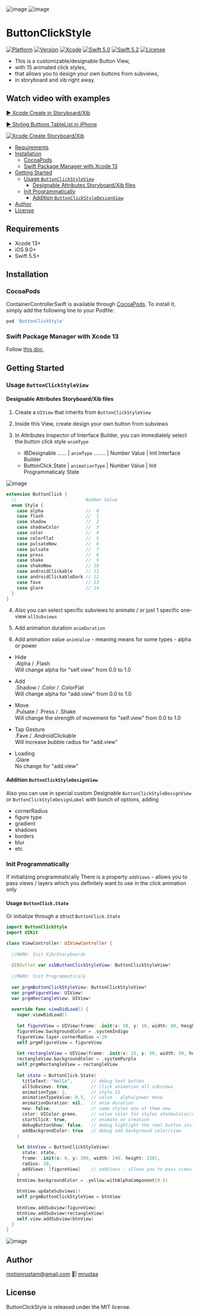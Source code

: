 

![image](https://github.com/mrustaa/GifPresentations/blob/master/ButtonClickStyle/header.png)
![image](https://github.com/mrustaa/GifPresentations/blob/master/ButtonClickStyle/preview_10sec33fps.gif)

# ButtonClickStyle

[![Platform](https://img.shields.io/cocoapods/p/ButtonClickStyle.svg?style=flat)](https://cocoapods.org/pods/ButtonClickStyle)
[![Version](https://img.shields.io/cocoapods/v/ButtonClickStyle.svg?style=flat)](https://cocoapods.org/pods/ButtonClickStyle)
[![Xcode](https://img.shields.io/badge/Xcode-13-blue.svg)](https://developer.apple.com/xcode) 
[![Swift 5.0](https://img.shields.io/badge/Swift-5.0-orange.svg?style=flat)](https://swift.org/)
[![Swift 5.2](https://img.shields.io/badge/Swift-5.5-orange.svg?style=flat)](https://swift.org/)
[![License](https://img.shields.io/github/license/almazrafi/Fugen.svg)](https://github.com/mrustaa/ButtonClickStyle/LICENSE)

- This is a customizable/designable Button View, 
- with 15 animated click styles, 
- that allows you to design your own buttons from subviews, 
- in storyboard and xib right away.



## Watch video with examples

[▶️ Xcode Create in Storyboard/Xib](https://youtu.be/VNupvYMYPmk)

[▶️ Styling Buttons TableList in iPhone](https://youtu.be/OjpMy_LUCIU) 

[![ Xcode Create Storyboard/Xib](https://github.com/mrustaa/GifPresentations/blob/master/ButtonClickStyle/XcodeCreateXib40.png)](https://youtu.be/VNupvYMYPmk)



- [Requirements](#requirements)
- [Installation](#installation)
  - [CocoaPods](#cocoapods)
  - [Swift Package Manager with Xcode 13](#swift-package-manager-with-xcode-13)
- [Getting Started](#getting-started)
  - [Usage `ButtonClickStyleView`](#usage-buttonclickstyleview)
    - [Designable Attributes Storyboard/Xib files](#designable-attributes-storyboardxib-files)
  - [Init Programmatically](#init-programmatically)
    - [Addition `ButtonClickStyleDesignView`](#addition-buttonclickstyledesignview)
- [Author](#author)
- [License](#license)




## Requirements

- Xcode 13+
- iOS 9.0+
- Swift 5.5+


## Installation 

### CocoaPods

ContainerControllerSwift is available through [CocoaPods](https://cocoapods.org). To install
it, simply add the following line to your Podfile:

```ruby
pod 'ButtonClickStyle'
```
### Swift Package Manager with Xcode 13

Follow [this doc](https://developer.apple.com/documentation/swift_packages/adding_package_dependencies_to_your_app).




## Getting Started 

### Usage `ButtonClickStyleView`

#### Designable Attributes Storyboard/Xib files

1) Create a `UIView` that inherits from `ButtonClickStyleView`

2) Inside this View, create design your own button from subviews

3) In Attributes Inspector of Interface Builder,
   you can immediately select the button click style `animType`

   - IBDesignable ...... | `animType` ........ | Number Value | Init Interface Builder
   - ButtonClick.State | `animationType` | Number Value | Init Programmatiсaly State

![image](https://github.com/mrustaa/GifPresentations/blob/master/ButtonClickStyle/click_styles_example_2x_10sec33fps.gif)

```swift
extension ButtonClick {  
  //                          Number Value
  enum Style {                
    case alpha                //  0
    case flash                //  1
    case shadow               //  2
    case shadowColor          //  3
    case color                //  4
    case colorFlat            //  5
    case pulsateNew           //  6
    case pulsate              //  7
    case press                //  8
    case shake                //  9
    case shakeNew             // 10
    case androidClickable     // 11
    case androidClickableDark // 12
    case fave                 // 13
    case glare                // 14
  }
}  
```

4) Also you can select specific subviews to animate / or just 1 specific one-view `allSubviews`

5) Add animation duration `animDuration`

6) Add animation value `animValue` -  meaning means for some types - alpha or power

- Hide       
   .Alpha / .Flash       
   Will change alpha for "self.view" from 0.0 to 1.0
 
- Add       
   .Shadow / .Color / .ColorFlat       
   Will change alpha for "add.view" from 0.0 to 1.0

- Move       
   .Pulsate / .Press / .Shake       
   Will change the strength of movement for "self.view" from 0.0 to 1.0

- Tap Gesture       
   .Fave / .AndroidClickable       
   Will increase bubble radius for "add.view"

- Loading   
   .Glare       
   No change for "add.view"



#### Addition `ButtonClickStyleDesignView`

Also you can use in special custom Designable `ButtonClickStyleDesignView` or `ButtonClickStyleDesignLabel` 
   with bunch of options, adding 
   + cornerRadius 
   + figure type 
   + gradient 
   + shadows 
   + borders 
   + blur
   + etc

<!-- ![image](https://github.com/mrustaa/GifPresentations/blob/master/ButtonClickStyle/ui3.gif) -->



### Init Programmatically

If initializing programmatically
There is a property `addViews` - allows you to pass views / layers
which you definitely want to use in the click animation only



#### Usage `ButtonClick.State`

Or initialize through a struct `ButtonClick.State`

```swift
import ButtonClickStyle
import UIKit

class ViewController: UIViewController {
  
  //MARK: Init Xib/Storyboards
  
  @IBOutlet var xibButtonClickStyleView: ButtonClickStyleView?
  
  //MARK: Init Programmaticaly
  
  var prgmButtonClickStyleView: ButtonClickStyleView?
  var prgmFigureView: UIView!
  var prgmRectangleView: UIView!
  
  override func viewDidLoad() {
    super.viewDidLoad()
    
    let figureView = UIView(frame: .init(x: 50, y: 10, width: 80, height: 40))
    figureView.backgroundColor = .systemIndigo
    figureView.layer.cornerRadius = 20
    self.prgmFigureView = figureView
    
    let rectangleView = UIView(frame: .init(x: 15, y: 50, width: 50, height: 60))
    rectangleView.backgroundColor = .systemPurple
    self.prgmRectangleView = rectangleView
    
    let state = ButtonClick.State(
      titleText: "Hello",       // debug text button
      allSubviews: true,        // click animation all subviews 
      animationType: 2,         // style 15 
      animationTypeValue: 0.5,  // value - alpha/power move
      animationDuration: nil,   // anim duration
      new: false,               // same styles one of them new 
      color: UIColor.green,     // value color for styles shadowColor/color/colorFlat 
      startClick: true,         // animate on creation
      debugButtonShow: false,   // debug highlight the real button inside
      addBackgrondColor: true   // debug add background color/view
    )
    
    let btnView = ButtonClickStyleView(
      state: state,
      frame: .init(x: 0, y: 300, width: 240, height: 128),
      radius: 20,
      addViews: [figureView]    // addViews - allows you to pass views / layers which you definitely want to use in the click animation only
    )
    btnView.backgroundColor = .yellow.withAlphaComponent(0.5)
    
    btnView.updateSubviews()
    self.prgmButtonClickStyleView = btnView
    
    btnView.addSubview(figureView)
    btnView.addSubview(rectangleView)
    self.view.addSubview(btnView)
  }
}
```

![image](https://github.com/mrustaa/GifPresentations/blob/master/ButtonClickStyle/ui3.gif)

## Author

<motionrustam@gmail.com> 📩| [mrustaa](https://github.com/mrustaa/)

## License

ButtonClickStyle is released under the MIT license.

